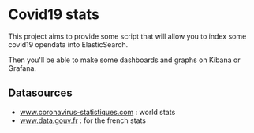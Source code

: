 # Covid19 stats

This project aims to provide some script that will allow you to index some covid19 opendata into ElasticSearch.

Then you'll be able to make some dashboards and graphs on Kibana or Grafana.

## Datasources

* www.coronavirus-statistiques.com : world stats
* www.data.gouv.fr : for the french stats
